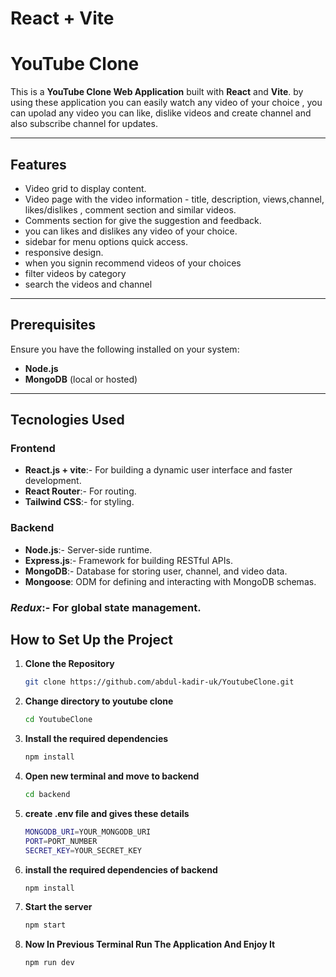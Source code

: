 # React + Vite 
# YouTube Clone

This is a **YouTube Clone Web Application** built with **React** and **Vite**. by using these application you can easily watch any video of your choice , you can upolad any video 
you can like, dislike videos and create channel and also subscribe channel for updates.

---

## Features

- Video grid to display content.
- Video page with the video information - title, description, views,channel, likes/dislikes , comment section and similar videos.
- Comments section for give the suggestion and feedback.
- you can likes and dislikes any video of your choice.
- sidebar for menu options quick access.
- responsive design.
- when you signin recommend videos of your choices
- filter videos by category
- search the videos and channel

---

## Prerequisites

Ensure you have the following installed on your system:
- **Node.js** 
- **MongoDB** (local or hosted)

---

## Tecnologies Used
### Frontend 
- **React.js + vite**:- For building a dynamic user interface and faster development.
- **React Router**:- For routing.
- **Tailwind CSS**:- for styling.

### Backend
- **Node.js**:- Server-side runtime.
- **Express.js**:- Framework for building RESTful APIs.
- **MongoDB**:- Database for storing  user, channel, and video data.
- **Mongoose**: ODM for defining and interacting with MongoDB schemas.

### ***Redux***:- For global state management.


## How to Set Up the Project

1. **Clone the Repository**
   ```bash
   git clone https://github.com/abdul-kadir-uk/YoutubeClone.git
   ```

2. **Change directory to youtube clone** 
   ```bash
   cd YoutubeClone
   ```

3. **Install the required dependencies**
   ```bash
   npm install
   ```

4. **Open new terminal and move to backend**
   ```bash
   cd backend
   ```

5. **create .env file and gives these details**
   ```bash
   MONGODB_URI=YOUR_MONGODB_URI
   PORT=PORT_NUMBER
   SECRET_KEY=YOUR_SECRET_KEY
   ```

6. **install the required dependencies of backend**
   ```bash
   npm install
   ```

7. **Start the server**
   ```bash
   npm start
   ```

8. **Now In Previous Terminal Run The Application And Enjoy It**
    ```bash
    npm run dev
    ```